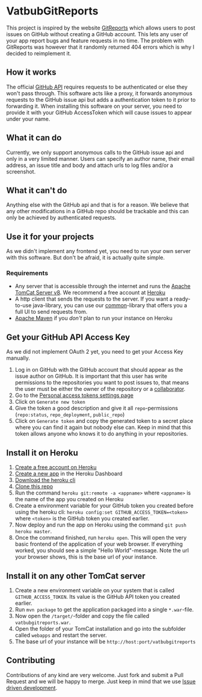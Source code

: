 # VatbubGitReports
This project is inspired by the website [GitReports](gitreports.com) which allows users to post issues on GitHub without creating a GitHub account. This lets any user of your app report bugs and feature requests in no time.
The problem with GitReports was however that it randomly returned 404 errors which is why I decided to reimplement it.

## How it works
The official [GitHub API](https://developer.github.com/) requires requests to be authenticated or else they won't pass through. This software acts like a proxy, it forwards anonymous requests to the GitHub issue api but adds a authentication token to it prior to forwarding it. When installing this software on your server, you need to provide it with your GitHub AccessToken which will cause issues to appear under your name.

## What it can do
Currently, we only support anonymous calls to the GitHub issue api and only in a very limited manner. Users can specify an author name, their email address, an issue title and body and attach urls to log files and/or a screenshot.

## What it can't do
Anything else with the GitHub api and that is for a reason. We believe that any other modifications in a GitHub repo should be trackable and this can only be achieved by authenticated requests.

## Use it for your projects
As we didn't implement any frontend yet, you need to run your own server with this software. But don't be afraid, it is actually quite simple.

### Requirements
- Any server that is accessible through the internet and runs the [Apache TomCat Server v8](http://tomcat.apache.org/). We recommend a free account at [Heroku](https://www.heroku.com/home)
- A http client that sends the requests to the server. If you want a ready-to-use java-library, you can use our [common](https://github.com/vatbub/common)-library that offers you a full UI to send requests from.
- [Apache Maven](https://maven.apache.org/) if you *don't* plan to run your instance on Heroku

## Get your GitHub API Access Key
As we did not implement OAuth 2 yet, you need to get your Access Key manually.
1. Log in on GitHub with the GitHub account that should appear as the issue author on GitHub. It is important that this user has write permissions to the repositories you want to post issues to, that means the user must be either the owner of the repository or a [collaborator](https://help.github.com/articles/inviting-collaborators-to-a-personal-repository/).
2. Go to the [Personal access tokens settings page](https://help.github.com/articles/inviting-collaborators-to-a-personal-repository/)
3. Click on `Generate new token`
4. Give the token a good description and give it all `repo`-permissions (`repo:status`, `repo_deployment`, `public_repo`)
5. Click on `Generate token` and copy the generated token to a secret place where you can find it again but nobody else can. Keep in mind that this token allows anyone who knows it to do anything in your repositories.

## Install it on Heroku
1. [Create a free account on Heroku](https://signup.heroku.com/login)
2. [Create a new app](https://dashboard.heroku.com/new) in the Heroku Dashboard
3. [Download the heroku cli](https://devcenter.heroku.com/articles/heroku-cli)
4. [Clone this repo](https://help.github.com/articles/cloning-a-repository/)
5. Run the command `heroku git:remote -a <appname>` where `<appname>` is the name of the app you created on Heroku
6. Create a environment variable for your GitHub token you created before using the heroku cli: `heroku config:set GITHUB_ACCESS_TOKEN=<token>` where `<token>` is the GitHub token you created earlier.
7. Now deploy and run the app on Heroku using the command `git push heroku master`.
8. Once the command finished, run `heroku open`. This will open the very basic frontend of the application of your web browser. If everything worked, you should see a simple "Hello World"-message. Note the url your browser shows, this is the base url of your instance.

## Install it on any other TomCat server
1. Create a new environment variable on your system that is called `GITHUB_ACCESS_TOKEN`. Its value is the GitHub API token you created earlier.
2. Run `mvn package` to get the application packaged into a single `*.war`-file.
3. Now open the `/target/`-folder and copy the file called `vatbubgitreports.war`.
4. Open the folder of your TomCat installation and go into the subfolder called `webapps` and restart the server.
5. The base url of your instance will be `http://host:port/vatbubgitreports`

## Contributing
Contributions of any kind are very welcome. Just fork and submit a Pull Request and we will be happy to merge. Just keep in mind that we use [Issue driven development](https://github.com/vatbub/defaultRepo/wiki/Issue-driven-development).
